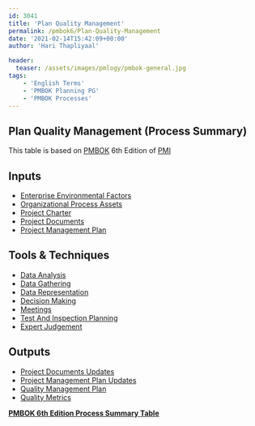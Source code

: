 ```yaml
---
id: 3041   
title: 'Plan Quality Management'
permalink: /pmbok6/Plan-Quality-Management
date: '2021-02-14T15:42:09+00:00'
author: 'Hari Thapliyaal'

header:
  teaser: /assets/images/pmlogy/pmbok-general.jpg
tags:
    - 'English Terms'
    - 'PMBOK Planning PG'
    - 'PMBOK Processes'
---
```


## Plan Quality Management (Process Summary)

This table is based on [PMBOK](https://www.pmi.org/pmbok-guide-standards) 6th Edition of [PMI](https:/www.pmi.org)

## **Inputs**

- [Enterprise Environmental Factors](/pmbok6/enterprise-environmental-factors)
- [Organizational Process Assets](/pmbok6/organizational-process-assets)
- [Project Charter](/pmbok6/project-charter)
- [Project Documents](/pmbok6/project-documents)
- [Project Management Plan](/pmbok6/project-management-plan)

## **Tools &amp; Techniques**

- [Data Analysis](/pmbok6/data-analysis)
- [Data Gathering](/pmbok6/data-gathering)
- [Data Representation](/pmbok6/data-representation)
- [Decision Making](/pmbok6/decision-making)
- [Meetings](/pmbok6/meetings)
- [Test And Inspection Planning](/pmbok6/test-and-inspection-planning)
- [Expert Judgement](/pmbok6/expert-judgement)

## **Outputs**

- [Project Documents Updates](/pmbok6/project-documents-updates)
- [Project Management Plan Updates](/pmbok6/project-management-plan-updates)
- [Quality Management Plan](/pmbok6/quality-management-plan)
- [Quality Metrics](/pmbok6/quality-metrics)

**[PMBOK 6th Edition Process Summary Table](process-groups-and-processes-in-pmbok6/)**

